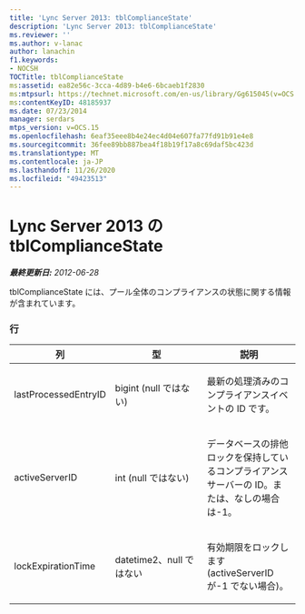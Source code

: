 ```yaml
---
title: 'Lync Server 2013: tblComplianceState'
description: 'Lync Server 2013: tblComplianceState'
ms.reviewer: ''
ms.author: v-lanac
author: lanachin
f1.keywords:
- NOCSH
TOCTitle: tblComplianceState
ms:assetid: ea82e56c-3cca-4d89-b4e6-6bcaeb1f2830
ms:mtpsurl: https://technet.microsoft.com/en-us/library/Gg615045(v=OCS.15)
ms:contentKeyID: 48185937
ms.date: 07/23/2014
manager: serdars
mtps_version: v=OCS.15
ms.openlocfilehash: 6eaf35eee8b4e24ec4d04e607fa77fd91b91e4e8
ms.sourcegitcommit: 36fee89bb887bea4f18b19f17a8c69daf5bc423d
ms.translationtype: MT
ms.contentlocale: ja-JP
ms.lasthandoff: 11/26/2020
ms.locfileid: "49423513"
---
```

# <a name="tblcompliancestate-in-lync-server-2013"></a>Lync Server 2013 の tblComplianceState

<div data-xmlns="http://www.w3.org/1999/xhtml">

<div class="topic" data-xmlns="http://www.w3.org/1999/xhtml" data-msxsl="urn:schemas-microsoft-com:xslt" data-cs="https://msdn.microsoft.com/">

<div data-asp="https://msdn2.microsoft.com/asp">



</div>

<div id="mainSection">

<div id="mainBody">

<span> </span>

_**最終更新日:** 2012-06-28_

tblComplianceState には、プール全体のコンプライアンスの状態に関する情報が含まれています。

### <a name="columns"></a>行

<table>
<colgroup>
<col style="width: 33%" />
<col style="width: 33%" />
<col style="width: 33%" />
</colgroup>
<thead>
<tr class="header">
<th>列</th>
<th>型</th>
<th>説明</th>
</tr>
</thead>
<tbody>
<tr class="odd">
<td><p>lastProcessedEntryID</p></td>
<td><p>bigint (null ではない)</p></td>
<td><p>最新の処理済みのコンプライアンスイベントの ID です。</p></td>
</tr>
<tr class="even">
<td><p>activeServerID</p></td>
<td><p>int (null ではない)</p></td>
<td><p>データベースの排他ロックを保持しているコンプライアンスサーバーの ID。または、なしの場合は-1。</p></td>
</tr>
<tr class="odd">
<td><p>lockExpirationTime</p></td>
<td><p>datetime2、null ではない</p></td>
<td><p>有効期限をロックします (activeServerID が-1 でない場合)。</p></td>
</tr>
</tbody>
</table>


</div>

<span> </span>

</div>

</div>

</div>

